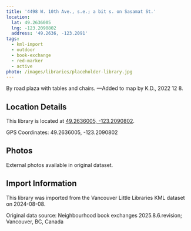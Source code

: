 ```yaml
---
title: '4498 W. 10th Ave., s.e.; a bit s. on Sasamat St.'
location:
  lat: 49.2636005
  lng: -123.2090802
  address: '49.2636, -123.2091'
tags:
  - kml-import
  - outdoor
  - book-exchange
  - red-marker
  - active
photo: /images/libraries/placeholder-library.jpg
---
```

By road plaza with tables and chairs.
—Added to map by K.D., 2022 12 8.  

## Location Details

This library is located at [49.2636005, -123.2090802](https://www.google.com/maps?q=49.2636005,-123.2090802).

GPS Coordinates: 49.2636005, -123.2090802

## Photos

External photos available in original dataset.

## Import Information

This library was imported from the Vancouver Little Libraries KML dataset on 2024-08-08.

Original data source: Neighbourhood book exchanges 2025.8.6.revision; Vancouver, BC, Canada

